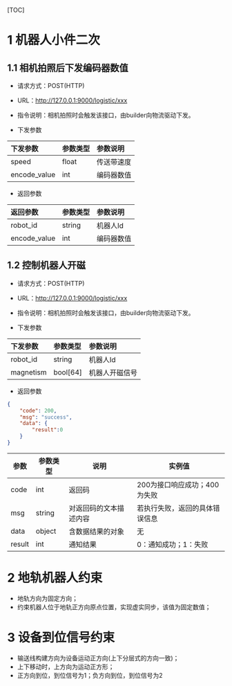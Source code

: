 [TOC]


# 1 机器人小件二次

## 1.1 相机拍照后下发编码器数值

- 请求方式：POST(HTTP)
- URL：http://127.0.0.1:9000/logistic/xxx
- 指令说明：相机拍照时会触发该接口，由builder向物流驱动下发。

- 下发参数

| 下发参数     | 参数类型 | 参数说明   |
| :----------- | :------- | :--------- |
| speed        | float    | 传送带速度 |
| encode_value | int      | 编码器数值 |

- 返回参数

| 返回参数     | 参数类型 | 参数说明   |
| :----------- | :------- | :--------- |
| robot_id     | string   | 机器人Id   |
| encode_value | int      | 编码器数值 |

## 1.2 控制机器人开磁

- 请求方式：POST(HTTP)
- URL：http://127.0.0.1:9000/logistic/xxx
- 指令说明：相机拍照时会触发该接口，由builder向物流驱动下发。

- 下发参数

| 下发参数  | 参数类型 | 参数说明       |
| :-------- | :------- | :------------- |
| robot_id  | string   | 机器人Id       |
| magnetism | bool[64] | 机器人开磁信号 |

- 返回参数

```json
{
	"code": 200,
	"msg": "success",
	"data": {
		"result":0
	}
}
```

| 参数   | 参数类型 | 说明                   | 实例值                         |
| ------ | -------- | ---------------------- | ------------------------------ |
| code   | int      | 返回码                 | 200为接口响应成功；400为失败   |
| msg    | string   | 对返回码的文本描述内容 | 若执行失败，返回的具体错误信息 |
| data   | object   | 含数据结果的对象       | 无                             |
| result | int      | 通知结果               | 0：通知成功；1：失败           |

# 2 地轨机器人约束

- 地轨方向为固定方向；
- 约束机器人位于地轨正方向原点位置，实现虚实同步，该值为固定数值；

# 3 设备到位信号约束

- 输送线构建方向为设备运动正方向(上下分层式的方向一致)；
- 上下移动时，上方向为运动正方形；
- 正方向到位，到位信号为1；负方向到位，到位信号为2